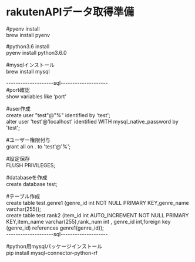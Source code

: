 # rakutenAPIデータ取得準備

#pyenv install  
brew install pyenv  

#python3.6 install  
pyenv install python3.6.0  

#mysqlインストール  
brew install mysql  

--------------------sql--------------------  
#port確認  
show variables like ‘port’  

#user作成  
create user "test"@"%" identified by 'test';  
alter user 'test'@'localhost' identified WITH mysql_native_password by 'test';  

#ユーザー権限付与  
grant all on *.* to 'test'@'%';  

#設定保存  
FLUSH PRIVILEGES;  

#databaseを作成  
create database test;  

#テーブル作成  
create table test.genre1 (genre_id int NOT NULL PRIMARY KEY,genre_name varchar(255));  
create table test.rank2 (item_id int AUTO_INCREMENT NOT NULL PRIMARY KEY,item_name varchar(255),rank_num int , genre_id int,foreign key (genre_id) references genre1(genre_id));  
--------------------sql--------------------  

#python用mysqlパッケージインストール   
pip install mysql-connector-python-rf  


